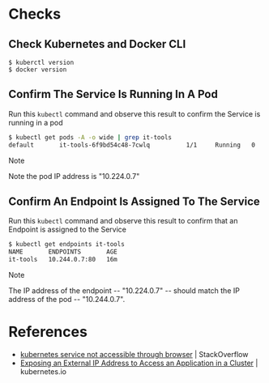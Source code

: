 # Checks

## Check Kubernetes and Docker CLI
```
$ kuberctl version
$ docker version
```

## Confirm The Service Is Running In A Pod
Run this ```kubectl``` command and observe this result to confirm the Service is running in a pod
```bash
$ kubectl get pods -A -o wide | grep it-tools
default       it-tools-6f9bd54c48-7cwlq          1/1     Running   0              3m24s   10.244.0.7     minikube   <none>           <none>
```

> [!NOTE]
> Note the pod IP address is "10.224.0.7"

## Confirm An Endpoint Is Assigned To The Service
Run this ```kubectl``` command and observe this result to confirm that an Endpoint is assigned to the Service
```bash
$ kubectl get endpoints it-tools
NAME       ENDPOINTS       AGE
it-tools   10.244.0.7:80   16m
```

> [!NOTE]
> The IP address of the endpoint -- "10.224.0.7" -- should match the IP address of the pod -- "10.244.0.7".

# References
- [kubernetes service not accessible through browser](https://stackoverflow.com/questions/66289053/kubernetes-service-not-accessible-through-browser) | StackOverflow
- [Exposing an External IP Address to Access an Application in a Cluster](https://kubernetes.io/docs/tutorials/stateless-application/expose-external-ip-address/) | kubernetes.io
